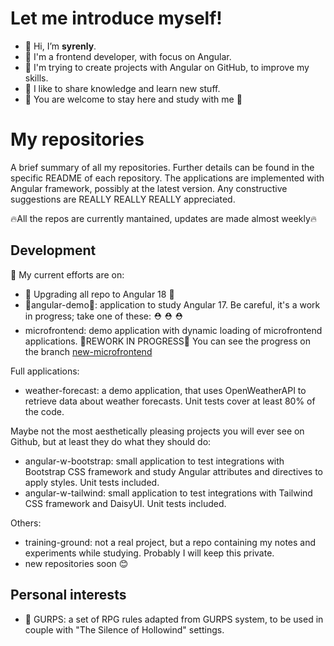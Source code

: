 # Let me introduce myself!

- 👋 Hi, I’m **syrenly**.
- 🌸 I'm a frontend developer, with focus on Angular.
- 🌱 I'm trying to create projects with Angular on GitHub, to improve my skills.
- 🥰 I like to share knowledge and learn new stuff.
- 🤗 You are welcome to stay here and study with me 🤗

# My repositories

A brief summary of all my repositories. Further details can be found in the specific README of each repository. The applications are implemented with Angular framework, possibly at the latest version. Any constructive suggestions are REALLY REALLY REALLY appreciated. 

🔥All the repos are currently mantained, updates are made almost weekly🔥 

## Development

💪 My current efforts are on:
- 🎉 Upgrading all repo to Angular 18 🎉
- 🚧angular-demo🚧: application to study Angular 17. Be careful, it's a work in progress; take one of these: ⛑️ ⛑️ ⛑️
- microfrontend: demo application with dynamic loading of microfrontend applications. 🚧REWORK IN PROGRESS🚧 You can see the progress on the branch [new-microfrontend](https://github.com/syrenly/microfrontend/tree/new-microfrontend)

Full applications:
- weather-forecast: a demo application, that uses OpenWeatherAPI to retrieve data about weather forecasts. Unit tests cover at least 80% of the code.

Maybe not the most aesthetically pleasing projects you will ever see on Github, but at least they do what they should do:
- angular-w-bootstrap: small application to test integrations with Bootstrap CSS framework and study Angular attributes and directives to apply styles. Unit tests included.
- angular-w-tailwind: small application to test integrations with Tailwind CSS framework and DaisyUI. Unit tests included.

Others:
- training-ground: not a real project, but a repo containing my notes and experiments while studying. Probably I will keep this private.
- new repositories soon 😊

## Personal interests

- 🎲 GURPS: a set of RPG rules adapted from GURPS system, to be used in couple with "The Silence of Hollowind" settings.
